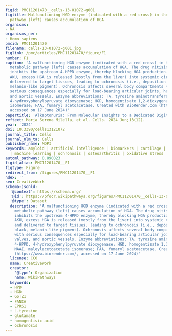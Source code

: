 ```yaml
---
figid: PMC11201470__cells-13-01072-g001
figtitle: Malfunctioning HGD enzyme (indicated with a red cross) in the tyrosine metabolic
  pathway (left) causes accumulation of HGA
organisms:
- NA
organisms_ner:
- Homo sapiens
pmcid: PMC11201470
filename: cells-13-01072-g001.jpg
figlink: /pmc/articles/PMC11201470/figure/F1
number: F1
caption: 'A malfunctioning HGD enzyme (indicated with a red cross) in the tyrosine
  metabolic pathway (left) causes accumulation of HGA. The drug nitisinone (NTBC)
  inhibits the upstream 4-HPPD enzyme, thereby blocking HGA production. In untreated
  AKU, excess HGA is released (mostly from the liver) into systemic circulation and
  delivered to target tissues, leading to ochronosis (i.e., deposition of a black,
  melanin-like pigment). Ochronosis affects several body compartments (right), with
  serious consequences especially for load-bearing articular joints, heart valves,
  and aortic vessels. Enzyme abbreviations: TA, tyrosine aminotransferase; 4-HPPD,
  4-hydroxyphenylpyruvate dioxygenase; HGD, homogentisate 1,2-dioxygenase; MAAI, maleylacetoacetate
  isomerase; FAA, fumaryl acetoacetase. Created with BioRender.com (https://www.biorender.com/,
  accessed on 17 June 2024)'
papertitle: 'Alkaptonuria: From Molecular Insights to a Dedicated Digital Platform'
reftext: Maria Serena Milella, et al. Cells. 2024 Jun;13(12).
year: '2024'
doi: 10.3390/cells13121072
journal_title: Cells
journal_nlm_ta: Cells
publisher_name: MDPI
keywords: amyloid | artificial intelligence | biomarkers | cartilage | inflammation
  | machine learning | ochronosis | osteoarthritis | oxidative stress | rare disease
automl_pathway: 0.890023
figid_alias: PMC11201470__F1
figtype: Figure
redirect_from: /figures/PMC11201470__F1
ndex: ''
seo: CreativeWork
schema-jsonld:
  '@context': https://schema.org/
  '@id': https://pfocr.wikipathways.org/figures/PMC11201470__cells-13-01072-g001.html
  '@type': Dataset
  description: 'A malfunctioning HGD enzyme (indicated with a red cross) in the tyrosine
    metabolic pathway (left) causes accumulation of HGA. The drug nitisinone (NTBC)
    inhibits the upstream 4-HPPD enzyme, thereby blocking HGA production. In untreated
    AKU, excess HGA is released (mostly from the liver) into systemic circulation
    and delivered to target tissues, leading to ochronosis (i.e., deposition of a
    black, melanin-like pigment). Ochronosis affects several body compartments (right),
    with serious consequences especially for load-bearing articular joints, heart
    valves, and aortic vessels. Enzyme abbreviations: TA, tyrosine aminotransferase;
    4-HPPD, 4-hydroxyphenylpyruvate dioxygenase; HGD, homogentisate 1,2-dioxygenase;
    MAAI, maleylacetoacetate isomerase; FAA, fumaryl acetoacetase. Created with BioRender.com
    (https://www.biorender.com/, accessed on 17 June 2024)'
  license: CC0
  name: CreativeWork
  creator:
    '@type': Organization
    name: WikiPathways
  keywords:
  - HPD
  - HGD
  - GSTZ1
  - FANCA
  - EPRS1
  - L-tyrosine
  - glutamate
  - homogentisic acid
  - ochronosis
---
```

